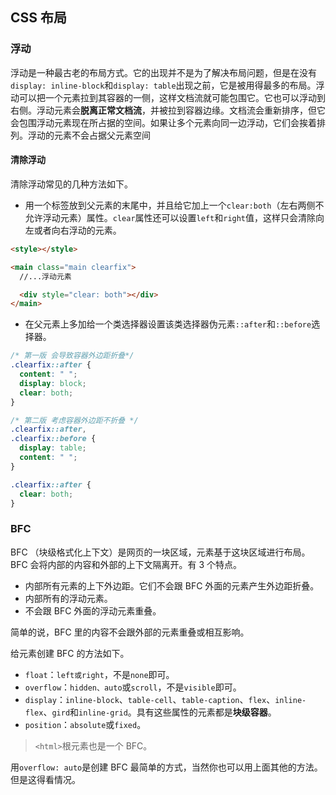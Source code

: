 ## CSS 布局

### 浮动

浮动是一种最古老的布局方式。它的出现并不是为了解决布局问题，但是在没有`display: inline-block`和`display: table`出现之前，它是被用得最多的布局。浮动可以把一个元素拉到其容器的一侧，这样文档流就可能包围它。它也可以浮动到右侧。浮动元素会**脱离正常文档流**，并被拉到容器边缘。文档流会重新排序，但它会包围浮动元素现在所占据的空间。如果让多个元素向同一边浮动，它们会挨着排列。浮动的元素不会占据父元素空间

#### 清除浮动

清除浮动常见的几种方法如下。

- 用一个标签放到父元素的末尾中，并且给它加上一个`clear:both`（左右两侧不允许浮动元素）属性。`clear`属性还可以设置`left`和`right`值，这样只会清除向左或者向右浮动的元素。

```html
<style></style>

<main class="main clearfix">
  //...浮动元素

  <div style="clear: both"></div>
</main>
```

- 在父元素上多加给一个类选择器设置该类选择器伪元素`::after`和`::before`选择器。

```css
/* 第一版 会导致容器外边距折叠*/
.clearfix::after {
  content: " ";
  display: block;
  clear: both;
}

/* 第二版 考虑容器外边距不折叠 */
.clearfix::after,
.clearfix::before {
  display: table;
  content: " ";
}

.clearfix::after {
  clear: both;
}
```

### BFC

BFC （块级格式化上下文）是网页的一块区域，元素基于这块区域进行布局。BFC 会将内部的内容和外部的上下文隔离开。有 3 个特点。

- 内部所有元素的上下外边距。它们不会跟 BFC 外面的元素产生外边距折叠。
- 内部所有的浮动元素。
- 不会跟 BFC 外面的浮动元素重叠。

简单的说，BFC 里的内容不会跟外部的元素重叠或相互影响。

给元素创建 BFC 的方法如下。

- `float`：`left或right`，不是`none`即可。
- `overflow`：`hidden、auto`或`scroll`，不是`visible`即可。
- `display`：`inline-block`、`table-cell`、`table-caption`、`flex`、`inline-flex`、`gird`和`inline-grid`。具有这些属性的元素都是**块级容器**。
- `position`：`absolute`或`fixed`。

> `<html>`根元素也是一个 BFC。

用`overflow: auto`是创建 BFC 最简单的方式，当然你也可以用上面其他的方法。但是这得看情况。
